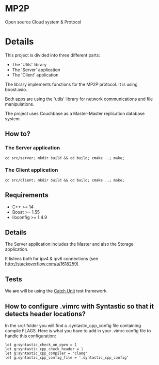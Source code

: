 # MP2P

Open source Cloud system & Protocol

# Details

This project is divided into three different parts:

* The 'Utils' library
* The 'Server' application
* The 'Client' application

The library implements functions for the MP2P protocol. It is using boost:asio.

Both apps are using the 'utils' library for network communications and file
manipulations.

The project uses Couchbase as a Master-Master replication database system.

## How to?

### The Server application

```
cd src/server; mkdir build && cd build; cmake ..; make;
```

### The Client application

```
cd src/client; mkdir build && cd build; cmake ..; make;
```

## Requirements

* C++ >= 14
* Boost >= 1.55
* libconfig >= 1.4.9

## Details

The Server application includes the Master and also the Storage application.

It listens both for ipv4 & ipv6 connections
(see http://stackoverflow.com/a/1618259).


## Tests

We ~~are~~ will be using the [Catch Unit](https://github.com/philsquared/Catch)
test framework.

## How to configure .vimrc with Syntastic so that it detects header locations?

In the src/ folder you will find a .syntastic_cpp_config file containing
compile FLAGS. Here is what you have to add in your .vimrc config file to
handle this configuration:

```
let g:syntastic_check_on_open = 1
let g:syntastic_cpp_check_header = 1
let g:syntastic_cpp_compiler = 'clang'
let g:syntastic_cpp_config_file = '.syntastic_cpp_config'
```
